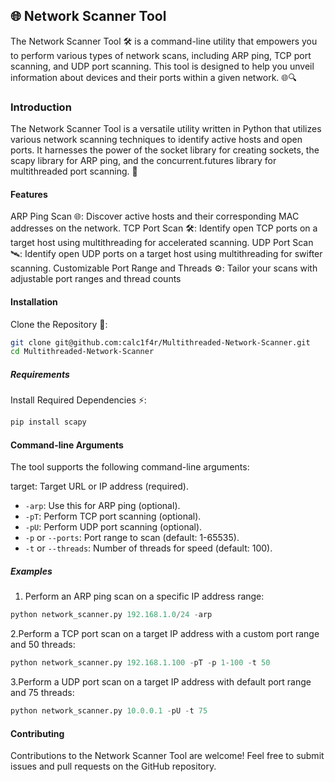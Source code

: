 ## 🌐 Network Scanner Tool

The Network Scanner Tool 🛠️ is a command-line utility that empowers you to perform various types of network scans, including ARP ping, TCP port scanning, and UDP port scanning. This tool is designed to help you unveil information about devices and their ports within a given network. 🌐🔍

### Introduction

The Network Scanner Tool is a versatile utility written in Python that utilizes various network scanning techniques to identify active hosts and open ports. It harnesses the power of the socket library for creating sockets, the scapy library for ARP ping, and the concurrent.futures library for multithreaded port scanning. 🚀

#### Features

ARP Ping Scan 🌐: Discover active hosts and their corresponding MAC addresses on the network.
TCP Port Scan 🛠️: Identify open TCP ports on a target host using multithreading for accelerated scanning.
UDP Port Scan 🛰️: Identify open UDP ports on a target host using multithreading for swifter scanning.
Customizable Port Range and Threads ⚙️: Tailor your scans with adjustable port ranges and thread counts

#### Installation

Clone the Repository 📂:

```bash
git clone git@github.com:calc1f4r/Multithreaded-Network-Scanner.git
cd Multithreaded-Network-Scanner
```

##### Requirements

Install Required Dependencies ⚡️:

```bash
pip install scapy
```

#### Command-line Arguments

The tool supports the following command-line arguments:

target: Target URL or IP address (required).

- `-arp`: Use this for ARP ping (optional).
- `-pT`: Perform TCP port scanning (optional).
- `-pU`: Perform UDP port scanning (optional).
- `-p` or `--ports`: Port range to scan (default: 1-65535).
- `-t` or `--threads`: Number of threads for speed (default: 100).

##### Examples

1. Perform an ARP ping scan on a specific IP address range:

```python
python network_scanner.py 192.168.1.0/24 -arp
```

2.Perform a TCP port scan on a target IP address with a custom port range and 50 threads:

```python
python network_scanner.py 192.168.1.100 -pT -p 1-100 -t 50
```

3.Perform a UDP port scan on a target IP address with default port range and 75 threads:

```python
python network_scanner.py 10.0.0.1 -pU -t 75
```

#### Contributing

Contributions to the Network Scanner Tool are welcome! Feel free to submit issues and pull requests on the GitHub repository.
